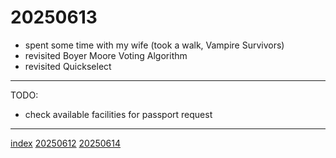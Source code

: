 <head><meta name="viewport" content="width=device-width, initial-scale=1.0, user-scalable=yes" /><meta charset="UTF-8"></head>

# 20250613

- spent some time with my wife (took a walk, Vampire Survivors)
- revisited Boyer Moore Voting Algorithm
- revisited Quickselect

---

TODO:

- check available facilities for passport request

---

[index](../../index.html)
[20250612](20250612.html)
[20250614](20250614.html)
